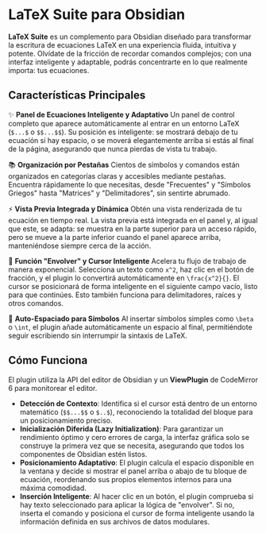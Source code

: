 # LaTeX Suite para Obsidian

**LaTeX Suite** es un complemento para Obsidian diseñado para transformar la escritura de ecuaciones LaTeX en una experiencia fluida, intuitiva y potente. Olvídate de la fricción de recordar comandos complejos; con una interfaz inteligente y adaptable, podrás concentrarte en lo que realmente importa: tus ecuaciones.

## Características Principales

✨ **Panel de Ecuaciones Inteligente y Adaptativo**
Un panel de control completo que aparece automáticamente al entrar en un entorno LaTeX (`$...$` o `$$...$$`). Su posición es inteligente: se mostrará debajo de tu ecuación si hay espacio, o se moverá elegantemente arriba si estás al final de la página, asegurando que nunca pierdas de vista tu trabajo.

📚 **Organización por Pestañas**
Cientos de símbolos y comandos están organizados en categorías claras y accesibles mediante pestañas. Encuentra rápidamente lo que necesitas, desde "Frecuentes" y "Símbolos Griegos" hasta "Matrices" y "Delimitadores", sin sentirte abrumado.

⚡ **Vista Previa Integrada y Dinámica**
Obtén una vista renderizada de tu ecuación en tiempo real. La vista previa está integrada en el panel y, al igual que este, se adapta: se muestra en la parte superior para un acceso rápido, pero se mueve a la parte inferior cuando el panel aparece arriba, manteniéndose siempre cerca de la acción.

🧠 **Función "Envolver" y Cursor Inteligente**
Acelera tu flujo de trabajo de manera exponencial. Selecciona un texto como `x^2`, haz clic en el botón de fracción, y el plugin lo convertirá automáticamente en `\frac{x^2}{}`. El cursor se posicionará de forma inteligente en el siguiente campo vacío, listo para que continúes. Esto también funciona para delimitadores, raíces y otros comandos.

🚀 **Auto-Espaciado para Símbolos**
Al insertar símbolos simples como `\beta` o `\int`, el plugin añade automáticamente un espacio al final, permitiéndote seguir escribiendo sin interrumpir la sintaxis de LaTeX.

## Cómo Funciona

El plugin utiliza la API del editor de Obsidian y un **ViewPlugin** de CodeMirror 6 para monitorear el editor.

-   **Detección de Contexto**: Identifica si el cursor está dentro de un entorno matemático (`$$...$$` o `$..$`), reconociendo la totalidad del bloque para un posicionamiento preciso.
-   **Inicialización Diferida (Lazy Initialization)**: Para garantizar un rendimiento óptimo y cero errores de carga, la interfaz gráfica solo se construye la primera vez que se necesita, asegurando que todos los componentes de Obsidian estén listos.
-   **Posicionamiento Adaptativo**: El plugin calcula el espacio disponible en la ventana y decide si mostrar el panel arriba o abajo de tu bloque de ecuación, reordenando sus propios elementos internos para una máxima comodidad.
-   **Inserción Inteligente**: Al hacer clic en un botón, el plugin comprueba si hay texto seleccionado para aplicar la lógica de "envolver". Si no, inserta el comando y posiciona el cursor de forma inteligente usando la información definida en sus archivos de datos modulares.